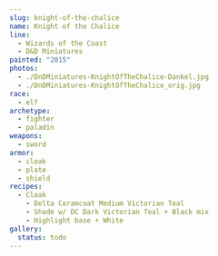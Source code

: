 ```yaml
---
slug: knight-of-the-chalice
name: Knight of the Chalice
line:
  - Wizards of the Coast
  - D&D Miniatures
painted: "2015"
photos:
  - ./DnDMiniatures-KnightOfTheChalice-Dankel.jpg
  - ./DnDMiniatures-KnightOfTheChalice_orig.jpg
race:
  - elf
archetype:
  - fighter
  - paladin
weapons:
  - sword
armor:
  - cloak
  - plate
  - shield
recipes:
  - Cloak
    - Delta Ceramcoat Medium Victorian Teal
    - Shade w/ DC Dark Victorian Teal + Black mix
    - Highlight base + White
gallery:
  status: todo
---
```

